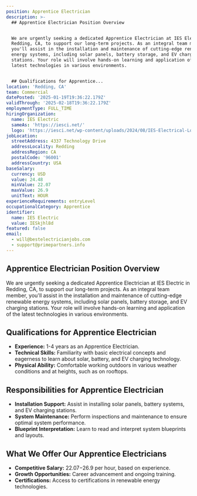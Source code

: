 ```yaml
---
position: Apprentice Electrician
description: >-
  ## Apprentice Electrician Position Overview


  We are urgently seeking a dedicated Apprentice Electrician at IES Electric in
  Redding, CA, to support our long-term projects. As an integral team member,
  you'll assist in the installation and maintenance of cutting-edge renewable
  energy systems, including solar panels, battery storage, and EV charging
  stations. Your role will involve hands-on learning and application of the
  latest technologies in various environments.


  ## Qualifications for Apprentice...
location: 'Redding, CA'
team: Commercial
datePosted: '2025-01-19T19:36:22.179Z'
validThrough: '2025-02-18T19:36:22.179Z'
employmentType: FULL_TIME
hiringOrganization:
  name: IES Electric
  sameAs: 'https://iesci.net/'
  logo: 'https://iesci.net/wp-content/uploads/2024/08/IES-Electrical-Logo-color.png'
jobLocation:
  streetAddress: 4337 Technology Drive
  addressLocality: Redding
  addressRegion: CA
  postalCode: '96001'
  addressCountry: USA
baseSalary:
  currency: USD
  value: 24.48
  minValue: 22.07
  maxValue: 26.9
  unitText: HOUR
experienceRequirements: entryLevel
occupationalCategory: Apprentice
identifier:
  name: IES Electric
  value: IESkjhl8d
featured: false
email:
  - will@bestelectricianjobs.com
  - support@primepartners.info
---
```




## Apprentice Electrician Position Overview

We are urgently seeking a dedicated Apprentice Electrician at IES Electric in Redding, CA, to support our long-term projects. As an integral team member, you'll assist in the installation and maintenance of cutting-edge renewable energy systems, including solar panels, battery storage, and EV charging stations. Your role will involve hands-on learning and application of the latest technologies in various environments.

## Qualifications for Apprentice Electrician

- **Experience:** 1-4 years as an Apprentice Electrician.
- **Technical Skills:** Familiarity with basic electrical concepts and eagerness to learn about solar, battery, and EV charging technology.
- **Physical Ability:** Comfortable working outdoors in various weather conditions and at heights, such as on rooftops.

## Responsibilities for Apprentice Electrician

- **Installation Support:** Assist in installing solar panels, battery systems, and EV charging stations.
- **System Maintenance:** Perform inspections and maintenance to ensure optimal system performance.
- **Blueprint Interpretation:** Learn to read and interpret system blueprints and layouts.

## What We Offer Our Apprentice Electricians

- **Competitive Salary:** $22.07-$26.9 per hour, based on experience.
- **Growth Opportunities:** Career advancement and ongoing training.
- **Certifications:** Access to certifications in renewable energy technologies.